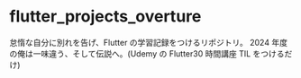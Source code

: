 # flutter_projects_overture

怠惰な自分に別れを告げ、Flutter の学習記録をつけるリポジトリ。
2024 年度の俺は一味違う、そして伝説へ。(Udemy の Flutter30 時間講座 TIL をつけるだけ)
